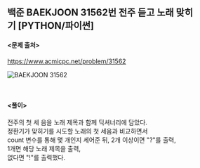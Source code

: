 ## 백준 BAEKJOON 31562번 전주 듣고 노래 맞히기 [PYTHON/파이썬]

#### <문제 출처><br>
https://www.acmicpc.net/problem/31562

![BAEKJOON 31562](https://blog.kakaocdn.net/dn/D3N2K/btsFZswmtk5/5hAKPT3YxkincYbC8W52G1/img.png)

<br>

#### <풀이><br>

전주의 첫 세 음을 노래 제목과 함께 딕셔너리에 담았다.  
정환기가 맞히기를 시도할 노래의 첫 세음과 비교하면서  
count 변수를 통해 몇 개인지 세어준 뒤, 2개 이상이면 "?"를 출력,  
1개면 해당 노래 제목을 출력,  
없다면 "!"를 출력했다.  